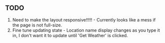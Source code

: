 ## TODO

1. Need to make the layout responsive!!!!! - Currently looks like a mess if the page is not full-size.
2. Fine tune updating state - Location name display changes as you type it in, I don't want it to update until 'Get Weather' is clicked.
